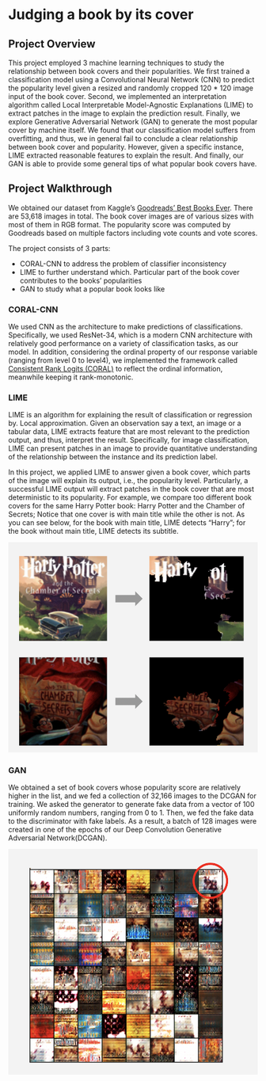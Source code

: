 # Judging a book by its cover

## Project Overview

This project employed 3 machine learning techniques to study the relationship between book covers and their popularities. We first trained a classification model using a Convolutional Neural Network (CNN) to predict the popularity level given a resized and randomly cropped 120 * 120 image input of the book cover. Second, we implemented an interpretation algorithm called Local Interpretable Model-Agnostic Explanations (LIME) to extract patches in the image to explain the prediction result. Finally, we explore Generative Adversarial Network (GAN) to generate the most popular cover by machine itself. We found that our classification model suffers from overfitting, and thus, we in general fail to conclude a clear relationship between book cover and popularity. However, given a specific instance, LIME extracted reasonable features to explain the result. And finally, our GAN is able to provide some general tips of what popular book covers have. 

## Project Walkthrough

We obtained our dataset from Kaggle’s [Goodreads’ Best Books Ever](https://www.kaggle.com/meetnaren/goodreads-best-books). There are 53,618 images in total. The book cover images are of various sizes with most of them in RGB format. The popularity score was computed by Goodreads based on multiple factors including vote counts and vote scores. 

The project consists of 3 parts: 

- CORAL-CNN to address the problem of classifier inconsistency
- LIME to further understand which. Particular part of the book cover contributes to the books’ popularities
- GAN to study what a popular book looks like 

### CORAL-CNN

We used CNN as the architecture to make predictions of classifications. Specifically, we used ResNet-34, which is a modern CNN architecture with relatively good performance on a variety of classification tasks, as our model. In addition, considering the ordinal property of our response variable (ranging from level 0 to level4), we implemented the framework called [Consistent Rank Logits (CORAL)](https://arxiv.org/abs/1901.07884) to reflect the ordinal information, meanwhile keeping it rank-monotonic. 

### LIME 

LIME is an algorithm for explaining the result of classification or regression by. Local approximation. Given an observation say a text, an image or a tabular data, LIME extracts feature that are most relevant to the prediction output, and thus, interpret the result. Specifically, for image classification, LIME can present patches in an image to provide quantitative understanding of the relationship between the instance and its prediction label. 

In this project, we applied LIME to answer given a book cover, which parts of the image will explain its output, i.e., the popularity level. Particularly, a successful LIME output will extract patches in the book cover that are most deterministic to its popularity. For example, we compare too different book covers for the same Harry Potter book: Harry Potter and the Chamber of Secrets; Notice that one cover is with main title while the other is not. As you can see below, for the book with main title, LIME detects “Harry”; for the book without main title, LIME detects its subtitle.

![](Photos/LIME.png)


### GAN

We obtained a set of book covers whose popularity score are relatively higher in the list, and we fed a collection of 32,166 images to the DCGAN for training. We asked the generator to generate fake data from a vector of 100 uniformly random numbers, ranging from 0 to 1. Then, we fed the fake data to the discriminator with fake labels. As a result, a batch of 128 images were created in one of the epochs of our Deep Convolution Generative Adversarial Network(DCGAN). 

![](Photos/GAN.png)





